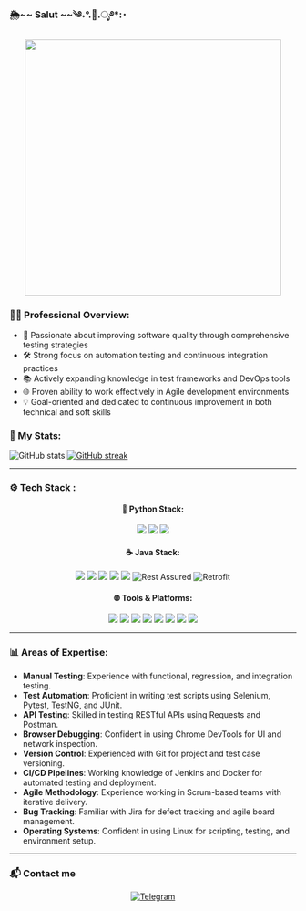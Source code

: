 ### 🌦️~~ Salut ~~༄˖°.🍂.ೃ࿔*:･
<div id="header" align="center">
   <img src="https://media1.tenor.com/m/_ZBoQbD6dMEAAAAd/pink-old-school.gif" width="450" height="450"/>
</div>

### 👨‍💼 Professional Overview:
- 🎯 Passionate about improving software quality through comprehensive testing strategies
- 🛠 Strong focus on automation testing and continuous integration practices
- 📚 Actively expanding knowledge in test frameworks and DevOps tools
- 🌐 Proven ability to work effectively in Agile development environments
- 💡 Goal-oriented and dedicated to continuous improvement in both technical and soft skills

### 🚀 My Stats:

![GitHub stats](https://github-readme-stats.vercel.app/api?username=Makurea&show_icons=true&theme=transparent)
[![GitHub streak](https://github-readme-streak-stats.herokuapp.com?user=Makurea&theme=default)](https://git.io/streak-stats)

---

### ⚙️ Tech Stack :

<div align="center">

<h4>🐍 Python Stack:</h4>

<img src="https://img.shields.io/badge/Python-3776AB?style=for-the-badge&logo=python&logoColor=white"/>
<img src="https://img.shields.io/badge/Pytest-0A9EDC?style=for-the-badge&logo=pytest&logoColor=white"/>
<img src="https://img.shields.io/badge/Requests-20232A?style=for-the-badge&logo=python&logoColor=white"/>

</div>

<div align="center">

<h4>☕ Java Stack:</h4>

<img src="https://img.shields.io/badge/Java-007396?style=for-the-badge&logo=java&logoColor=white"/>
<img src="https://img.shields.io/badge/TestNG-FF5733?style=for-the-badge&logo=testng&logoColor=white"/>
<img src="https://img.shields.io/badge/JUnit-25A162?style=for-the-badge&logo=junit5&logoColor=white"/>
<img src="https://img.shields.io/badge/Gradle-02303A?style=for-the-badge&logo=gradle&logoColor=white"/>
<img src="https://img.shields.io/badge/Maven-C71A36?style=for-the-badge&logo=apache-maven&logoColor=white"/>
<img src="https://img.shields.io/badge/RestAssured-6DB33F?style=for-the-badge&logo=java&logoColor=white" alt="Rest Assured"/>
<img src="https://img.shields.io/badge/Retrofit-4CAF50?style=for-the-badge&logo=android&logoColor=white" alt="Retrofit"/>

</div>

<div align="center">

<h4>🌐 Tools & Platforms:</h4>

<img src="https://img.shields.io/badge/Selenium-43B02A?style=for-the-badge&logo=selenium&logoColor=white"/>
<img src="https://img.shields.io/badge/Postman-FF6C37?style=for-the-badge&logo=postman&logoColor=white"/>
<img src="https://img.shields.io/badge/DevTools-FF6F00?style=for-the-badge&logo=google-chrome&logoColor=white"/>
<img src="https://img.shields.io/badge/Jenkins-D24939?style=for-the-badge&logo=jenkins&logoColor=white"/>
<img src="https://img.shields.io/badge/Git-F05032?style=for-the-badge&logo=git&logoColor=white"/>
<img src="https://img.shields.io/badge/Docker-2496ED?style=for-the-badge&logo=docker&logoColor=white"/>
<img src="https://img.shields.io/badge/Linux-FCC624?style=for-the-badge&logo=linux&logoColor=black"/>
<img src="https://img.shields.io/badge/SQL-4479A1?style=for-the-badge&logo=mysql&logoColor=white"/>

</div>

---

### 📊 Areas of Expertise:
- **Manual Testing**: Experience with functional, regression, and integration testing.
- **Test Automation**: Proficient in writing test scripts using Selenium, Pytest, TestNG, and JUnit.
- **API Testing**: Skilled in testing RESTful APIs using Requests and Postman.
- **Browser Debugging**: Confident in using Chrome DevTools for UI and network inspection.
- **Version Control**: Experienced with Git for project and test case versioning.
- **CI/CD Pipelines**: Working knowledge of Jenkins and Docker for automated testing and deployment.
- **Agile Methodology**: Experience working in Scrum-based teams with iterative delivery.
- **Bug Tracking**: Familiar with Jira for defect tracking and agile board management.
- **Operating Systems**: Confident in using Linux for scripting, testing, and environment setup.

---

### 📬 Contact me
<div align="center"> <a href="https://t.me/baronet" target="_blank"> <img src="https://img.shields.io/badge/Telegram-2CA5E0?style=for-the-badge&logo=telegram&logoColor=white" alt="Telegram"/> </a> </div>
